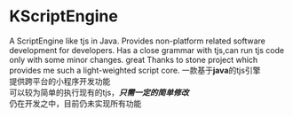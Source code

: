 # KScriptEngine   
A ScriptEngine like tjs in Java.
Provides non-platform related software development for developers.
Has a close grammar with tjs,can run tjs code only with some minor changes.
great Thanks to stone project which provides me such a light-weighted script core.
一款基于**java**的tjs引擎  
提供跨平台的小程序开发功能  
可以较为简单的执行现有的tjs，***只需一定的简单修改***  
仍在开发之中，目前仍未实现所有功能
